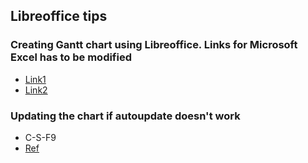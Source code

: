 ## Libreoffice tips

### Creating Gantt chart using Libreoffice. Links for Microsoft Excel has to be modified
* [Link1](https://www.smartsheet.com/blog/gantt-chart-excel)
* [Link2](https://superuser.com/questions/823260/how-to-adjust-the-y-axis-maximum-value-on-a-bar-chart-in-libreoffice-calc/823270#823270?newreg=46289c1e39a54426b871fb680d8a6847)

### Updating the chart if autoupdate doesn't work
* C-S-F9
* [Ref](https://ask.libreoffice.org/en/question/43092/calc-chart-not-refreshing-when-data-changes/)
